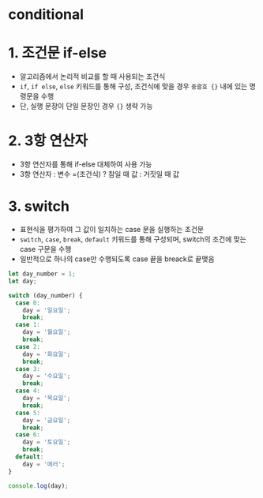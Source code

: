 # conditional

# 1. 조건문 if-else

- 알고리즘에서 논리적 비교를 할 때 사용되는 조건식
- `if`, `if else`, `else` 키워드를 통해 구성, 조건식에 맞을 경우 `중괄호 {}` 내에 있는 명령문을 수행
- 단, 실행 문장이 단일 문장인 경우 `{}` 생략 가능

# 2. 3항 연산자

- 3항 연산자를 통해 if-else 대체하여 사용 가능
- 3항 연산자 : 변수 =(조건식) ? 참일 때 값 : 거짓일 때 값

# 3. switch

- 표현식을 평가하여 그 값이 일치하는 case 문을 실행하는 조건문
- `switch`, `case`, `break`, `default` 키워드를 통해 구성되며, switch의 조건에 맞는 case 구문을 수행
- 일반적으로 하나의 case만 수행되도록 case 끝을 breack로 끝맺음

```jsx
let day_number = 1;
let day;

switch (day_number) {
  case 0:
    day = '일요일';
    break;
  case 1:
    day = '월요일';
    break;
  case 2:
    day = '화요일';
    break;
  case 3:
    day = '수요일';
    break;
  case 4:
    day = '목요일';
    break;
  case 5:
    day = '금요일';
    break;
  case 6:
    day = '토요일';
    break;
  default:
    day = '에러';
}

console.log(day);
```